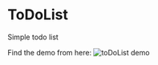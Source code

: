 # ToDoList
Simple todo list

Find the demo from here:
![toDoList demo](https://github.com/maggiejieyao/ToDoList/blob/master/toDoListScreenC.gif)
